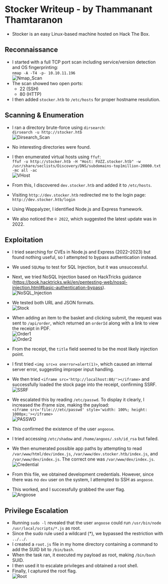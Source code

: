 # Stocker Writeup - by Thammanant Thamtaranon  
- Stocker is an easy Linux-based machine hosted on Hack The Box.

## Reconnaissance  
- I started with a full TCP port scan including service/version detection and OS fingerprinting:  
  `nmap -A -T4 -p- 10.10.11.196`  
![Nmap_Scan](Nmap_Scan.png)  
- The scan showed two open ports:  
  - 22 (SSH)  
  - 80 (HTTP)  
- I then added `stocker.htb` to `/etc/hosts` for proper hostname resolution.

## Scanning & Enumeration  
- I ran a directory brute-force using `dirsearch`:  
  `dirsearch -u http://stocker.htb`  
![Dirsearch_Scan](Dirsearch_Scan.png)  
- No interesting directories were found.

- I then enumerated virtual hosts using `ffuf`:  
  `ffuf -u http://stocker.htb -H "Host: FUZZ.stocker.htb" -w /usr/share/seclists/Discovery/DNS/subdomains-top1million-20000.txt -mc all -ac`  
![VHost](VHost.png)  
- From this, I discovered `dev.stocker.htb` and added it to `/etc/hosts`.

- Visiting `http://dev.stocker.htb` redirected me to the login page:  
  `http://dev.stocker.htb/login`
- Using Wappalyzer, I identified Node.js and Express framework.
- We also noticed the `© 2022`, which suggested the latest update was in 2022.

## Exploitation  
- I tried searching for CVEs in Node.js and Express (2022–2023) but found nothing useful, so I attempted to bypass authentication instead.
- We used `SQLMap` to test for SQL Injection, but it was unsuccessful.
- Next, we tried NoSQL Injection based on HackTricks guidance (https://book.hacktricks.wiki/en/pentesting-web/nosql-injection.html#basic-authentication-bypass).  
![NoSQL_Injection](NoSQL_Injection.png)  
- We tested both URL and JSON formats.   
![Stock](Stock.png)  

- When adding an item to the basket and clicking submit, the request was sent to `/api/order`, which returned an `orderId` along with a link to view the receipt in PDF.  
![Order1](Order1.png)  
![Order2](Order2.png)  

- From the receipt, the `title` field seemed to be the most likely injection point.  
- I first tried `<img src=x onerror=alert(1)>`, which caused an internal server error, suggesting improper input handling.  
- We then tried `<iframe src='http://localhost:80/'></iframe>` and successfully loaded the stock page into the receipt, confirming SSRF.  
![SSRF](SSRF.png)  

- We escalated this by reading `/etc/passwd`. To display it clearly, I increased the iframe size, making the payload:  
  `<iframe src='file:///etc/passwd' style='width: 100%; height: 1000px;'></iframe>`  
![PASSWD](PASSWD.png)  
- This confirmed the existence of the user `angoose`.  

- I tried accessing `/etc/shadow` and `/home/angoos/.ssh/id_rsa` but failed.  
- We then enumerated possible app paths by attempting to read `/var/www/html/dev/index.js`, `/var/www/dev.stocker.htb/index.js`, and `/var/www/dev/index.js`. The correct one was `/var/www/dev/index.js`.  
![Credential](Credential.png)  

- From this file, we obtained development credentials. However, since there was no `dev` user on the system, I attempted to SSH as `angoose`.  
- This worked, and I successfully grabbed the user flag.  
![Angoose](Angoose.png)  

## Privilege Escalation  
- Running `sudo -l` revealed that the user `angoose` could run `/usr/bin/node /usr/local/scripts/*.js` as root.  
- Since the sudo rule used a wildcard (*), we bypassed the restriction with `../../`.  
- I created a `root.js` file in my home directory containing a command to add the SUID bit to `/bin/bash`.  
- When the task ran, it executed my payload as root, making `/bin/bash` SUID.
- I then used it to escalate privileges and obtained a root shell.  
- Finally, I captured the root flag.  
![Root](Root.png)  
